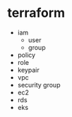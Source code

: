# terraform
 - iam
   - user
   - group
 - policy
 - role
 - keypair
 - vpc
 - security group
 - ec2
 - rds
 - eks
